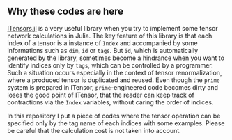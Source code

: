## Why these codes are here

[ITensors.jl](https://github.com/ITensor/ITensors.jl) is a very useful library when you try to implement some tensor network calculations in Julia. The key feature of this library is that each index of a tensor is a instance of `Index` and accompanied by some informations such as `dim`, `id` or `tags`. But `id`, which is automatically generated by the library, sometimes become a hindrance when you want to identify indices only by `tags`, which can be controlled by a programmer. Such a situation occurs especially in the context of tensor renormalization, where a produced tensor is duplicated and reused. Even though the `prime` system is prepared in ITensor, `prime`-engineered code becomes dirty and loses the good point of ITensor, that the reader can keep track of contractions via the `Index` variables, without caring the order of indices.


In this repository I put a piece of codes where the tensor operation can be specified only by the tag name of each indices with some examples. Please be careful that the calculation cost is not taken into account.